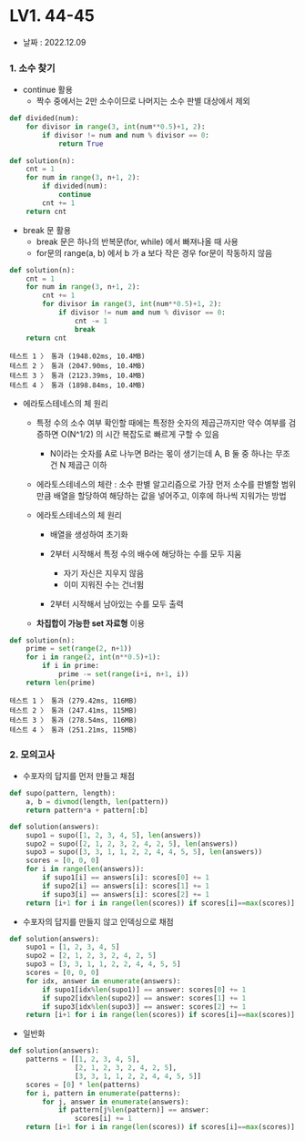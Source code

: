 # LV1. 44-45

- 날짜 : 2022.12.09



### 1. 소수 찾기

- continue 활용
  - 짝수 중에서는 2만 소수이므로 나머지는 소수 판별 대상에서 제외

```python
def divided(num):
    for divisor in range(3, int(num**0.5)+1, 2):
        if divisor != num and num % divisor == 0:
            return True
        
def solution(n):
    cnt = 1
    for num in range(3, n+1, 2):
        if divided(num):
            continue
        cnt += 1
    return cnt
```

- break 문 활용
  - break 문은 하나의 반복문(for, while) 에서 빠져나올 때 사용
  - for문의 range(a, b) 에서 b 가 a 보다 작은 경우 for문이 작동하지 않음


```python
def solution(n):
    cnt = 1
    for num in range(3, n+1, 2):
        cnt += 1
        for divisor in range(3, int(num**0.5)+1, 2):
            if divisor != num and num % divisor == 0:
                cnt -= 1
                break
    return cnt
```

```
테스트 1 〉	통과 (1948.02ms, 10.4MB)
테스트 2 〉	통과 (2047.90ms, 10.4MB)
테스트 3 〉	통과 (2123.39ms, 10.4MB)
테스트 4 〉	통과 (1898.84ms, 10.4MB)
```

- 에라토스테네스의 체 원리
  - 특정 수의 소수 여부 확인할 때에는 특정한 숫자의 제곱근까지만 약수 여부를 검증하면 O(N^1/2) 의 시간 복잡도로 빠르게 구할 수 있음
    - N이라는 숫자를 A로 나누면 B라는 몫이 생기는데 A, B 둘 중 하나는 무조건 N 제곱근 이하

  - 에라토스테네스의 체란 : 소수 판별 알고리즘으로 가장 먼저 소수를 판별할 범위만큼 배열을 할당하여 해당하는 값을 넣어주고, 이후에 하나씩 지워가는 방법
  - 에라토스테네스의 체 원리
    - 배열을 생성하여 초기화
    - 2부터 시작해서 특정 수의 배수에 해당하는 수를 모두 지움
      - 자기 자신은 지우지 않음
      - 이미 지워진 수는 건너뜀

    - 2부터 시작해서 남아있는 수를 모두 출력

  - **차집합이 가능한 set 자료형** 이용


```python
def solution(n):
    prime = set(range(2, n+1))
    for i in range(2, int(n**0.5)+1):
        if i in prime:
        	prime -= set(range(i+i, n+1, i))
    return len(prime)
```

```
테스트 1 〉	통과 (279.42ms, 116MB)
테스트 2 〉	통과 (247.41ms, 115MB)
테스트 3 〉	통과 (278.54ms, 116MB)
테스트 4 〉	통과 (251.21ms, 115MB)
```



### 2. 모의고사

- 수포자의 답지를 먼저 만들고 채점

```python
def supo(pattern, length):
    a, b = divmod(length, len(pattern))
    return pattern*a + pattern[:b]

def solution(answers):
    supo1 = supo([1, 2, 3, 4, 5], len(answers))
    supo2 = supo([2, 1, 2, 3, 2, 4, 2, 5], len(answers))
    supo3 = supo([3, 3, 1, 1, 2, 2, 4, 4, 5, 5], len(answers))
    scores = [0, 0, 0]
    for i in range(len(answers)):
        if supo1[i] == answers[i]: scores[0] += 1
        if supo2[i] == answers[i]: scores[1] += 1
        if supo3[i] == answers[i]: scores[2] += 1
    return [i+1 for i in range(len(scores)) if scores[i]==max(scores)]
```

- 수포자의 답지를 만들지 않고 인덱싱으로 채점

```python
def solution(answers):
    supo1 = [1, 2, 3, 4, 5]
    supo2 = [2, 1, 2, 3, 2, 4, 2, 5]
    supo3 = [3, 3, 1, 1, 2, 2, 4, 4, 5, 5]
    scores = [0, 0, 0]
    for idx, answer in enumerate(answers):
        if supo1[idx%len(supo1)] == answer: scores[0] += 1
        if supo2[idx%len(supo2)] == answer: scores[1] += 1
        if supo3[idx%len(supo3)] == answer: scores[2] += 1
    return [i+1 for i in range(len(scores)) if scores[i]==max(scores)]
```

- 일반화

```python
def solution(answers):
    patterns = [[1, 2, 3, 4, 5], 
                [2, 1, 2, 3, 2, 4, 2, 5],
                [3, 3, 1, 1, 2, 2, 4, 4, 5, 5]]
    scores = [0] * len(patterns)
    for i, pattern in enumerate(patterns):
        for j, answer in enumerate(answers):
            if pattern[j%len(pattern)] == answer:
                scores[i] += 1
    return [i+1 for i in range(len(scores)) if scores[i]==max(scores)]
```
